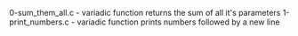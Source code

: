0-sum_them_all.c - variadic function returns the sum of all it's parameters
1-print_numbers.c - variadic function prints numbers followed by a new line

